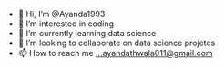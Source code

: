 - 👋 Hi, I’m @Ayanda1993
- 👀 I’m interested in coding
- 🌱 I’m currently learning data science
- 💞️ I’m looking to collaborate on data science projetcs
- 📫 How to reach me ...ayandathwala011@gmail.com

<!---
Ayanda1993/Ayanda1993 is a ✨ special ✨ repository because its `README.md` (this file) appears on your GitHub profile.
You can click the Preview link to take a look at your changes.
--->
